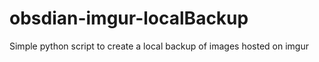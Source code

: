 # obsdian-imgur-localBackup
Simple python script to create a local backup of images hosted on imgur
